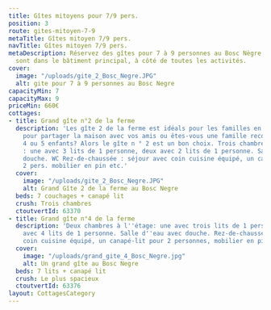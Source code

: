 ```yaml
---
title: Gîtes mitoyens pour 7/9 pers.
position: 3
route: gites-mitoyen-7-9
metaTitle: Gîtes mitoyen 7/9 pers.
navTitle: Gîtes mitoyen 7/9 pers.
metaDescription: Réservez des gîtes pour 7 à 9 personnes au Bosc Nègre. Ces gîtes
  sont dans le bâtiment principal, à côté de toutes les activités.
cover:
  image: "/uploads/gite_2_Bosc_Negre.JPG"
  alt: gite pour 7 à 9 personnes au Bosc Negre
capacityMin: 7
capacityMax: 9
priceMin: 660€
cottages:
- title: Grand gîte n°2 de la ferme
  description: 'Les gîte 2 de la ferme est idéals pour les familles en vacances. Voulez-vous
    pour partager la maison avec vos amis ou êtes-vous une famille reconstituée avec
    4 ou 5 enfants? Alors le gîte n ° 2 est un bon choix. Trois chambres à l’étage
    : une avec 3 lits de 1 personne, deux avec 2 lits de 1 personne. Salle d’eau avec
    douche. WC Rez-de-chaussée : séjour avec coin cuisine équipé, un canapé-lit pour
    2 pers. mobilier en pin etc.'
  cover:
    image: "/uploads/gite_2_Bosc_Negre.JPG"
    alt: Grand Gîte 2 de la ferme au Bosc Negre
  beds: 7 couchages + canapé lit
  crush: Trois chambres
  ctoutvertId: 63370
- title: Grand gîte n°4 de la ferme
  description: 'Deux chambres à l''étage: une avec trois lits de 1 personne, la 2ème
    avec 4 lits de 1 personne. Salle d''eau avec douche. Rez-de-chaussée: séjour avec
    coin cuisine équipé, un canapé-lit pour 2 personnes, mobilier en pin, etc'
  cover:
    image: "/uploads/grand_gite_4_Bosc_Negre.jpg"
    alt: Un grand gîte au Bosc Negre
  beds: 7 lits + canapé lit
  crush: Le plus spacieux
  ctoutvertId: 63376
layout: CottagesCategory
---
```



